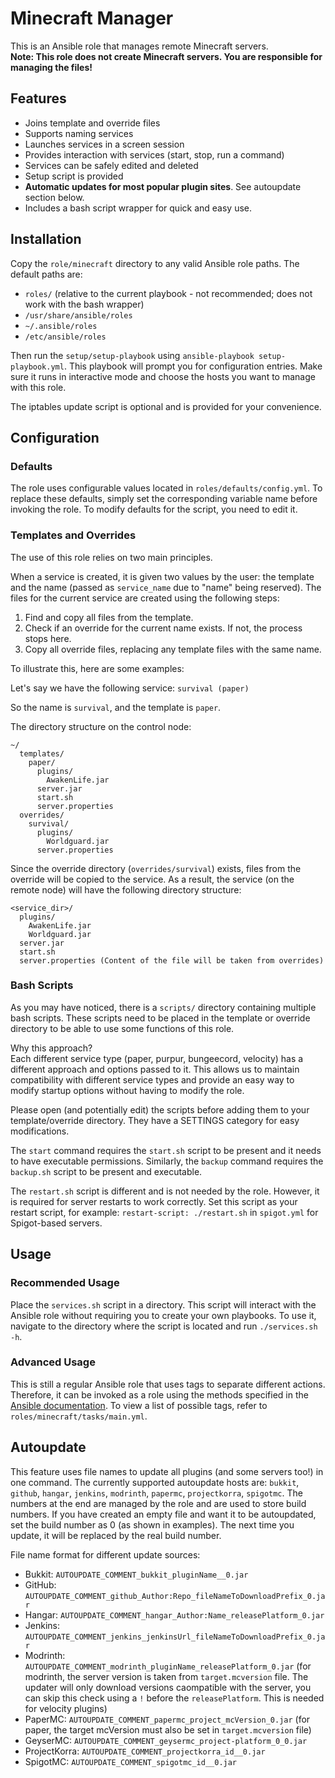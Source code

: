 # Minecraft Manager

This is an Ansible role that manages remote Minecraft servers.  
**Note: This role does not create Minecraft servers. You are responsible for managing the files!**

## Features

- Joins template and override files
- Supports naming services
- Launches services in a screen session
- Provides interaction with services (start, stop, run a command)
- Services can be safely edited and deleted
- Setup script is provided
- **Automatic updates for most popular plugin sites**. See autoupdate section below.
- Includes a bash script wrapper for quick and easy use.

## Installation

Copy the `role/minecraft` directory to any valid Ansible role paths. The default paths are:
- `roles/` (relative to the current playbook - not recommended; does not work with the bash wrapper)
- `/usr/share/ansible/roles`
- `~/.ansible/roles`
- `/etc/ansible/roles`

Then run the `setup/setup-playbook` using `ansible-playbook setup-playbook.yml`. This playbook will prompt you for configuration entries. Make sure it runs in interactive mode and choose the hosts you want to manage with this role.

The iptables update script is optional and is provided for your convenience.

## Configuration

### Defaults

The role uses configurable values located in `roles/defaults/config.yml`. To replace these defaults, simply set the corresponding variable name before invoking the role. To modify defaults for the script, you need to edit it.

### Templates and Overrides

The use of this role relies on two main principles.

When a service is created, it is given two values by the user: the template and the name (passed as `service_name` due to "name" being reserved). The files for the current service are created using the following steps:
1. Find and copy all files from the template.
2. Check if an override for the current name exists. If not, the process stops here.
3. Copy all override files, replacing any template files with the same name.

To illustrate this, here are some examples:

Let's say we have the following service:
`survival (paper)`

So the name is `survival`, and the template is `paper`.

The directory structure on the control node:

```
~/
  templates/
    paper/
      plugins/
        AwakenLife.jar
      server.jar
      start.sh
      server.properties
  overrides/
    survival/
      plugins/
        Worldguard.jar
      server.properties
```

Since the override directory (`overrides/survival`) exists, files from the override will be copied to the service. As a result, the service (on the remote node) will have the following directory structure:

```
<service_dir>/
  plugins/
    AwakenLife.jar
    Worldguard.jar
  server.jar
  start.sh
  server.properties (Content of the file will be taken from overrides)
```

### Bash Scripts

As you may have noticed, there is a `scripts/` directory containing multiple bash scripts. These scripts need to be placed in the template or override directory to be able to use some functions of this role.

Why this approach?  
Each different service type (paper, purpur, bungeecord, velocity) has a different approach and options passed to it. This allows us to maintain compatibility with different service types and provide an easy way to modify startup options without having to modify the role.

Please open (and potentially edit) the scripts before adding them to your template/override directory. They have a SETTINGS category for easy modifications.

The `start` command requires the `start.sh` script to be present and it needs to have executable permissions. Similarly, the `backup` command requires the `backup.sh` script to be present and executable.

The `restart.sh` script is different and is not needed by the role. However, it is required for server restarts to work correctly. Set this script as your restart script, for example: `restart-script: ./restart.sh` in `spigot.yml` for Spigot-based servers.

## Usage

### Recommended Usage
Place the `services.sh` script in a directory. This script will interact with the Ansible role without requiring you to create your own playbooks. To use it, navigate to the directory where the script is located and run `./services.sh -h`.

### Advanced Usage

This is still a regular Ansible role that uses tags to separate different actions. Therefore, it can be invoked as a role using the methods specified in the [Ansible documentation](https://docs.ansible.com/ansible/latest/playbook_guide/playbooks_reuse_roles.html#using-roles). To view a list of possible tags, refer to `roles/minecraft/tasks/main.yml`.

## Autoupdate

This feature uses file names to update all plugins (and some servers too!) in one command. The currently supported autoupdate hosts are: `bukkit`, `github`, `hangar`, `jenkins`, `modrinth`, `papermc`, `projectkorra`, `spigotmc`. The numbers at the end are managed by the role and are used to store build numbers. If you have created an empty file and want it to be autoupdated, set the build number as 0 (as shown in examples). The next time you update, it will be replaced by the real build number.

File name format for different update sources:  
- Bukkit: `AUTOUPDATE_COMMENT_bukkit_pluginName__0.jar`
- GitHub: `AUTOUPDATE_COMMENT_github_Author:Repo_fileNameToDownloadPrefix_0.jar`
- Hangar: `AUTOUPDATE_COMMENT_hangar_Author:Name_releasePlatform_0.jar`
- Jenkins: `AUTOUPDATE_COMMENT_jenkins_jenkinsUrl_fileNameToDownloadPrefix_0.jar`
- Modrinth: `AUTOUPDATE_COMMENT_modrinth_pluginName_releasePlatform_0.jar` (for modrinth, the server version is taken from `target.mcversion` file. The updater will only download versions caompatible with the server, you can skip this check using a `!` before the `releasePlatform`. This is needed for velocity plugins)
- PaperMC: `AUTOUPDATE_COMMENT_papermc_project_mcVersion_0.jar` (for paper, the target mcVersion must also be set in `target.mcversion` file)
- GeyserMC: `AUTOUPDATE_COMMENT_geysermc_project-platform_0_0.jar`
- ProjectKorra: `AUTOUPDATE_COMMENT_projectkorra_id__0.jar`
- SpigotMC: `AUTOUPDATE_COMMENT_spigotmc_id__0.jar`
